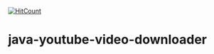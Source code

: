 [![HitCount](http://hits.dwyl.io/teamtact/https://github.com/teamtact/java-youtube-video-downloader.svg)](http://hits.dwyl.io/teamtact/https://github.com/teamtact/java-youtube-video-downloader)

# java-youtube-video-downloader
